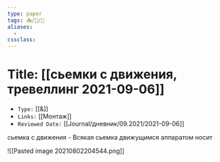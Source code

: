 ```yaml
---
type: paper
tags: 📥️/📜️/🧪
aliases:
  - 
cssclass: 
---
```




# Title: **[[сьемки с движения, тревеллинг 2021-09-06]]**
- `Type:` [[&]]
- `Links:`  [[Монтаж]]
- `Reviewed Date:` [[Journal/дневник/09.2021/2021-09-06]]

сьемка с движения - Всякая сьемка движущимся аппаратом носит 

![[Pasted image 20210802204544.png]]

